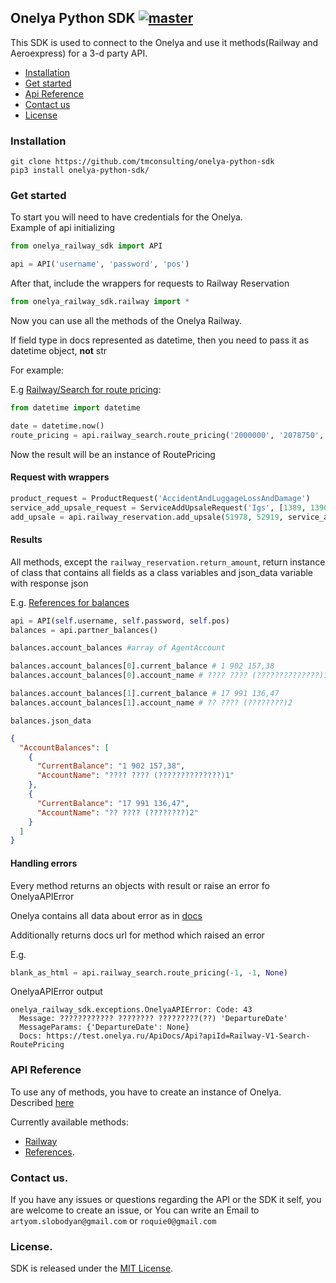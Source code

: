 Onelya Python SDK [![master](https://circleci.com/gh/tmconsulting/onelya-railway-sdk/tree/master.svg?style=shield)](https://circleci.com/gh/tmconsulting/onelya-railway-sdk/tree/master)
---------------

This SDK is used to connect to the Onelya and use it methods(Railway and Aeroexpress) for a 3-d party API.

* [Installation](#installation)
* [Get started](#get-started)
* [Api Reference](#api-reference)
* [Contact us](#contact-us)
* [License](#license)


### Installation
```
git clone https://github.com/tmconsulting/onelya-python-sdk
pip3 install onelya-python-sdk/
```

### Get started

To start you will need to have credentials for the Onelya. <br>
Example of api initializing

```python
from onelya_railway_sdk import API

api = API('username', 'password', 'pos')

```

After that, include the wrappers for requests to Railway Reservation

```python
from onelya_railway_sdk.railway import *
```

Now you can use all the methods of the Onelya Railway.

If field type in docs represented as datetime, then you need to pass it as datetime object, **not** str

For example:

E.g [Railway/Search for route pricing](https://test.onelya.ru/ApiDocs/Api?apiId=Railway-V1-Search-RoutePricing):

```python
from datetime import datetime

date = datetime.now()
route_pricing = api.railway_search.route_pricing('2000000', '2078750', date)
```

Now the result will be an instance of RoutePricing

#### Request with wrappers
```python
product_request = ProductRequest('AccidentAndLuggageLossAndDamage')
service_add_upsale_request = ServiceAddUpsaleRequest('Igs', [1389, 1390], product_request)
add_upsale = api.railway_reservation.add_upsale(51978, 52919, service_add_upsale_request)
```

#### Results
All methods, except the `railway_reservation.return_amount`, return instance of class that contains all fields as a class variables and json_data variable with response json

E.g. [References for balances](https://test.onelya.ru/ApiDocs/Api?apiId=Partner-V1-Info-Balances)

```python
api = API(self.username, self.password, self.pos)
balances = api.partner_balances()

balances.account_balances #array of AgentAccount

balances.account_balances[0].current_balance # 1 902 157,38
balances.account_balances[0].account_name # ???? ???? (??????????????)1

balances.account_balances[1].current_balance # 17 991 136,47
balances.account_balances[1].account_name # ?? ???? (????????)2
```
`balances.json_data`
```json
{
  "AccountBalances": [
    {
      "CurrentBalance": "1 902 157,38",
      "AccountName": "???? ???? (??????????????)1"
    },
    {
      "CurrentBalance": "17 991 136,47",
      "AccountName": "?? ???? (????????)2"
    }
  ]
}
```



#### Handling errors

Every method returns an objects with result or raise an error fo OnelyaAPIError

Onelya contains all data about error as in [docs](https://test.onelya.ru/ApiDocs/ErrorCodes)

Additionally returns docs url for method which raised an error

E.g.
```python
blank_as_html = api.railway_search.route_pricing(-1, -1, None)
```
OnelyaAPIError output
```
onelya_railway_sdk.exceptions.OnelyaAPIError: Code: 43
  Message: ???????????? ???????? ?????????(??) 'DepartureDate'
  MessageParams: {'DepartureDate': None}
  Docs: https://test.onelya.ru/ApiDocs/Api?apiId=Railway-V1-Search-RoutePricing

```

### API Reference

To use any of methods, you have to create an instance of Onelya.
Described [here](#get-started)

Currently available methods:

* [Railway](https://test.onelya.ru/ApiDocs/Railway)
* [References](https://test.onelya.ru/ApiDocs/References).

### Contact us.

If you have any issues or questions regarding the API or the SDK it self, you are welcome to create an issue, or
You can write an Email to `artyom.slobodyan@gmail.com` or `roquie0@gmail.com`

### License.

SDK is released under the [MIT License](./LICENSE).